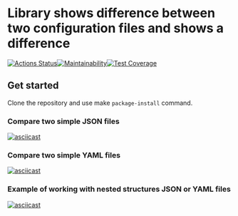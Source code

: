 # Library shows difference between two configuration files and shows a difference

[![Actions Status](https://github.com/ErKir/python-project-50/workflows/hexlet-check/badge.svg)](https://github.com/ErKir/python-project-50/actions)[![Maintainability](https://api.codeclimate.com/v1/badges/24934b800a309cd750f8/maintainability)](https://codeclimate.com/github/ErKir/python-project-50/maintainability)[![Test Coverage](https://api.codeclimate.com/v1/badges/24934b800a309cd750f8/test_coverage)](https://codeclimate.com/github/ErKir/python-project-50/test_coverage)

## Get started

Clone the repository and use make `package-install` command.

### Compare two simple JSON files

[![asciicast](https://asciinema.org/a/4Ckelr0SsGcgulWL7JWSp9xnL.svg)](https://asciinema.org/a/4Ckelr0SsGcgulWL7JWSp9xnL)

### Compare two simple YAML files

[![asciicast](https://asciinema.org/a/2l2LuXXOIRHlTl1d48pjaX6Nv.svg)](https://asciinema.org/a/2l2LuXXOIRHlTl1d48pjaX6Nv)

### Example of working with nested structures JSON or YAML files

[![asciicast](https://asciinema.org/a/bw6RyqrfXXFztIhaxnMowagJ1.svg)](https://asciinema.org/a/bw6RyqrfXXFztIhaxnMowagJ1)
